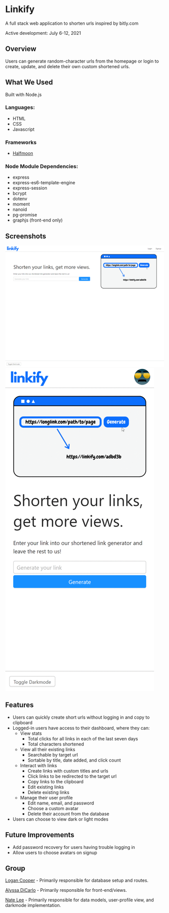 # Linkify
A full stack web application to shorten urls inspired by bitly.com 

Active development: July 6-12, 2021

## Overview
Users can generate random-character urls from the homepage or login to create, update, and delete their own custom shortened urls.

## What We Used

Built with Node.js
### Languages:
- HTML
- CSS
- Javascript

### Frameworks
- [Halfmoon](http://gethalfmoon.com)

### Node Module Dependencies:
- express
- express-es6-template-engine
- express-session
- bcrypt
- dotenv
- moment
- nanoid
- pg-promise
- graphjs (front-end only)
 
## Screenshots
![Desktop](./public/images/screenshots/desktop-screenshots.gif)
![Mobile](./public/images/screenshots/mobile-screenshots.gif)


## Features
* Users can quickly create short urls without logging in and copy to clipboard
* Logged-in users have access to their dashboard, where they can:
    * View stats
        * Total clicks for all links in each of the last seven days
        * Total characters shortened
    * View all their existing links
        * Searchable by target url
        * Sortable by title, date added, and click count
    * Interact with links
        * Create links with custom titles and urls
        * Click links to be redirected to the target url
        * Copy links to the clipboard
        * Edit existing links
        * Delete existing links
    * Manage their user profile
        * Edit name, email, and password
        * Choose a custom avatar
        * Delete their account from the database
* Users can choose to view dark or light modes

## Future Improvements
- Add password recovery for users having trouble logging in
- Allow users to choose avatars on signup
## Group

<a href="https://github.com/logancooper">Logan Cooper</a>
    - Primarily responsible for database setup and routes.

<a href="https://github.com/alyssadicarlo">Alyssa DiCarlo</a>
    - Primarily responsible for front-end/views.

<a href="https://github.com/natelee3">Nate Lee</a>
    - Primarily responsible for data models, user-profile view, and darkmode implementation.